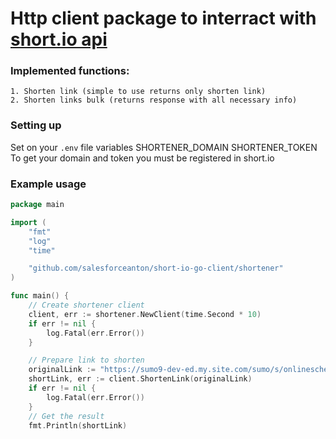 # Http client package to interract with [short.io api]([https://h.com/](https://developers.short.io/reference/apilinksget))

### Implemented functions:

```
1. Shorten link (simple to use returns only shorten link)
2. Shorten links bulk (returns response with all necessary info)
```

### Setting up

Set on your `.env` file variables 
SHORTENER_DOMAIN
SHORTENER_TOKEN 
To get your domain and token you must be registered in short.io

### Example usage

```go
package main

import (
	"fmt"
	"log"
	"time"

	"github.com/salesforceanton/short-io-go-client/shortener"
)

func main() {
	// Create shortener client
	client, err := shortener.NewClient(time.Second * 10)
	if err != nil {
		log.Fatal(err.Error())
	}

	// Prepare link to shorten
	originalLink := "https://sumo9-dev-ed.my.site.com/sumo/s/onlinescheduler?processId=a0T5j000003WLJEEA4&clientId=0035j00000v8QaPAAU"
	shortLink, err := client.ShortenLink(originalLink)
	if err != nil {
		log.Fatal(err.Error())
	}
	// Get the result
	fmt.Println(shortLink)
```
